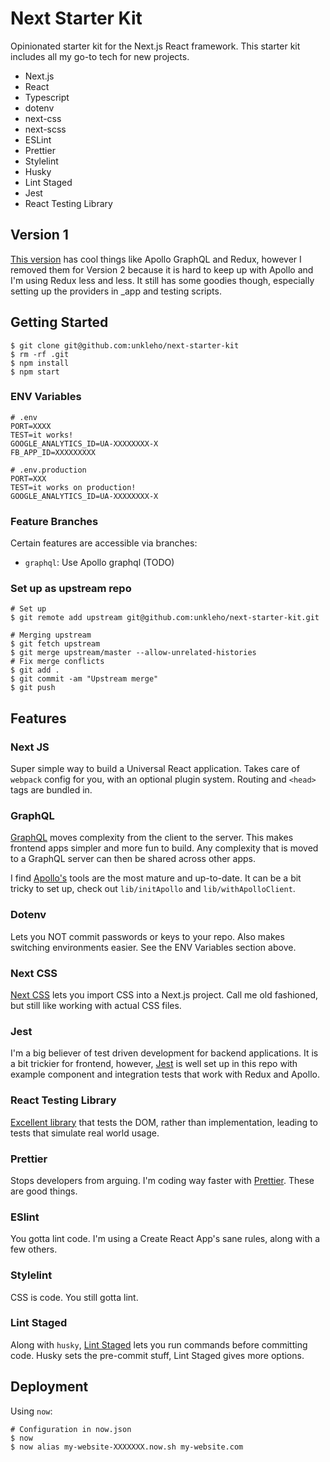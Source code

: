 # Next Starter Kit

Opinionated starter kit for the Next.js React framework. This starter kit includes all my go-to tech for new projects.

- Next.js
- React
- Typescript
- dotenv
- next-css
- next-scss
- ESLint
- Prettier
- Stylelint
- Husky
- Lint Staged
- Jest
- React Testing Library

## Version 1

[This version](https://github.com/unkleho/next-starter-kit/tree/v1.5.0) has cool things like Apollo GraphQL and Redux, however I removed them for Version 2 because it is hard to keep up with Apollo and I'm using Redux less and less. It still has some goodies though, especially setting up the providers in \_app and testing scripts.

## Getting Started

```
$ git clone git@github.com:unkleho/next-starter-kit
$ rm -rf .git
$ npm install
$ npm start
```

### ENV Variables

```
# .env
PORT=XXXX
TEST=it works!
GOOGLE_ANALYTICS_ID=UA-XXXXXXXX-X
FB_APP_ID=XXXXXXXXX

# .env.production
PORT=XXX
TEST=it works on production!
GOOGLE_ANALYTICS_ID=UA-XXXXXXXX-X
```

### Feature Branches

Certain features are accessible via branches:

- `graphql`: Use Apollo graphql (TODO)

### Set up as upstream repo

```
# Set up
$ git remote add upstream git@github.com:unkleho/next-starter-kit.git

# Merging upstream
$ git fetch upstream
$ git merge upstream/master --allow-unrelated-histories
# Fix merge conflicts
$ git add .
$ git commit -am "Upstream merge"
$ git push
```

## Features

### Next JS

Super simple way to build a Universal React application. Takes care of `webpack` config for you, with an optional plugin system. Routing and `<head>` tags are bundled in.

### GraphQL

[GraphQL](https://graphql.org) moves complexity from the client to the server. This makes frontend apps simpler and more fun to build. Any complexity that is moved to a GraphQL server can then be shared across other apps.

I find [Apollo's](https://www.apollographql.com/) tools are the most mature and up-to-date. It can be a bit tricky to set up, check out `lib/initApollo` and `lib/withApolloClient`.

### Dotenv

Lets you NOT commit passwords or keys to your repo. Also makes switching environments easier. See the ENV Variables section above.

### Next CSS

[Next CSS](https://github.com/zeit/next-plugins/tree/master/packages/next-css) lets you import CSS into a Next.js project. Call me old fashioned, but still like working with actual CSS files.

### Jest

I'm a big believer of test driven development for backend applications. It is a bit trickier for frontend, however, [Jest](https://jestjs.io/) is well set up in this repo with example component and integration tests that work with Redux and Apollo.

### React Testing Library

[Excellent library](https://testing-library.com/docs/react-testing-library/intro) that tests the DOM, rather than implementation, leading to tests that simulate real world usage.

### Prettier

Stops developers from arguing. I'm coding way faster with [Prettier](https://prettier.io/). These are good things.

### ESlint

You gotta lint code. I'm using a Create React App's sane rules, along with a few others.

### Stylelint

CSS is code. You still gotta lint.

### Lint Staged

Along with `husky`, [Lint Staged](https://github.com/okonet/lint-staged) lets you run commands before committing code. Husky sets the pre-commit stuff, Lint Staged gives more options.

## Deployment

Using `now`:

```
# Configuration in now.json
$ now
$ now alias my-website-XXXXXXX.now.sh my-website.com
```
